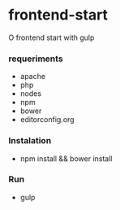 # frontend-start
O frontend start with gulp

### requeriments
- apache
- php
- nodes
- npm
- bower
- editorconfig.org

### Instalation

- npm install && bower install

### Run

- gulp
